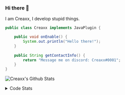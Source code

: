 ### Hi there 👋

I am Creaxx, I develop stupid things. 

```java
public class Creaxx implements JavaPlugin {

    public void onEnable() {
        System.out.println("Hello there!");
    }
    
    public String getContactInfo() {
        return "Message me on discord: Creaxx#0001";
    }
}
```

![Creaxx's Github Stats](https://github-readme-stats.vercel.app/api?username=CreaxxOG&show_icons=true&theme=dark&count_private=true)

<details>
  <summary>Code Stats</summary>

<!--START_SECTION:waka-->
![Code Time](http://img.shields.io/badge/Code%20Time-1%2C087%20hrs%2044%20mins-blue)

![Lines of code](https://img.shields.io/badge/From%20Hello%20World%20I%27ve%20Written-169%20lines%20of%20code-blue)

**🐱 My GitHub Data** 

> 🏆 264 Contributions in the Year 2023
 > 
> 📦 66.2 kB Used in GitHub's Storage 
 > 
> 🚫 Not Opted to Hire
 > 
> 📜 4 Public Repositories 
 > 
> 🔑 2 Private Repositories  
 > 
**I'm an Early 🐤** 

```text
🌞 Morning    78 commits     ██░░░░░░░░░░░░░░░░░░░░░░░   8.28% 
🌆 Daytime    462 commits    ████████████░░░░░░░░░░░░░   49.04% 
🌃 Evening    385 commits    ██████████░░░░░░░░░░░░░░░   40.87% 
🌙 Night      17 commits     ░░░░░░░░░░░░░░░░░░░░░░░░░   1.8%

```
📅 **I'm Most Productive on Saturday** 

```text
Monday       84 commits     ██░░░░░░░░░░░░░░░░░░░░░░░   8.92% 
Tuesday      154 commits    ████░░░░░░░░░░░░░░░░░░░░░   16.35% 
Wednesday    87 commits     ██░░░░░░░░░░░░░░░░░░░░░░░   9.24% 
Thursday     126 commits    ███░░░░░░░░░░░░░░░░░░░░░░   13.38% 
Friday       110 commits    ███░░░░░░░░░░░░░░░░░░░░░░   11.68% 
Saturday     258 commits    ██████░░░░░░░░░░░░░░░░░░░   27.39% 
Sunday       123 commits    ███░░░░░░░░░░░░░░░░░░░░░░   13.06%

```


📊 **This Week I Spent My Time On** 

```text
💬 Programming Languages: 
No Activity Tracked This Week

🔥 Editors: 
No Activity Tracked This Week

```

**I Mostly Code in Java** 

```text
Java                     14 repos            ████████████████░░░░░░░░░   66.67% 
Kotlin                   6 repos             ███████░░░░░░░░░░░░░░░░░░   28.57% 
EJS                      1 repo              █░░░░░░░░░░░░░░░░░░░░░░░░   4.76%

```



 Last Updated on 25/01/2023 01:38:20 UTC
<!--END_SECTION:waka-->
</details>
